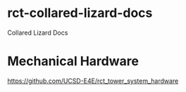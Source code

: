 # rct-collared-lizard-docs
Collared Lizard Docs

# Mechanical Hardware
https://github.com/UCSD-E4E/rct_tower_system_hardware
